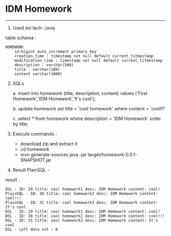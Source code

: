 IDM Homework
===
- - -

1.  Used dsl tech : jooq

table schema : 

    HOMEWORK
        id:bigint auto_increment primary key
        creation_time : timestamp not null default current_titmestamp
        modification_time : timestamp not null default current_titmestamp
        description : varchar(500)
        title : varchar(100)
        content varchar(1000)
        
2.  SQLs

     a. insert into homework (title, description, content) values ('First Homework','IDM Homework','It's cool'); 

    b. update homework set title = 'cool homework' where content = 'cool!!!' 

    c. select * from homework where description = 'IDM Homework' order by title;

3.  Execute commands : 

    * download zip and extract it
    * cd homework
    * mvn generate-sources java -jar target/homework-0.0.1-SNAPSHOT.jar


4. Result PlainSQL - 

result : 

    DSL - ID: 29 title: cool homework1 desc: IDM Homework content: cool! 
    PlainSQL - ID: 30 title: cool homework2 desc: IDM Homework content: cool!!! 
    PlainSQL - ID: 31 title: cool homework3 desc: IDM Homework content: It's cool 
    DSL - ID: 29 title: cool homework1 desc: IDM Homework content: cool! 
    DSL - ID: 30 title: cool homework2 desc: IDM Homework content: cool!!! 
    DSL - ID: 31 title: cool homework3 desc: IDM Homework content: It's cool 
    DSL - Left data cnt : 0
